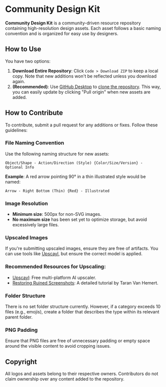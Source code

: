 # Community Design Kit

**Community Design Kit** is a community-driven resource repository containing high-resolution design assets. Each asset follows a basic naming convention and is organized for easy use by designers.

## How to Use
You have two options:
1. **Download Entire Repository**: Click `Code > Download ZIP` to keep a local copy. Note that new additions won't be reflected unless you download again.
2. **(Recommended)**: Use [GitHub Desktop](https://desktop.github.com/download/) to [clone the repository](https://docs.github.com/en/desktop/adding-and-cloning-repositories/cloning-a-repository-from-github-to-github-desktop). This way, you can easily update by clicking "Pull origin" when new assets are added.

## How to Contribute
To contribute, submit a pull request for any additions or fixes. Follow these guidelines:

### File Naming Convention
Use the following naming structure for new assets:

```
Object/Shape - Action/Direction (Style) {Color/Size/Version} - Optional Info
```

**Example**: A red arrow pointing 90° in a thin illustrated style would be named:

```
Arrow - Right Bottom (Thin) {Red} - Illustrated
```

### Image Resolution
- **Minimum size**: 500px for non-SVG images.
- **No maximum size** has been set yet to optimize storage, but avoid excessively large files.

### Upscaled Images
If you're submitting upscaled images, ensure they are free of artifacts. You can use tools like [Upscayl](https://upscayl.org/), but ensure the correct model is applied.

### Recommended Resources for Upscaling:
- [Upscayl](https://upscayl.org/): Free multi-platform AI upscaler.
- [Restoring Ruined Screenshots](https://youtu.be/5t6h2AhhSO8?si=wNqq8DSq5KvFmn29): A detailed tutorial by Taran Van Hemert.

### Folder Structure
There is no set folder structure currently. However, if a category exceeds 10 files (e.g., emojis), create a folder that describes the type within its relevant parent folder.

### PNG Padding
Ensure that PNG files are free of unnecessary padding or empty space around the visible content to avoid cropping issues.

## Copyright
All logos and assets belong to their respective owners. Contributors do not claim ownership over any content added to the repository.

